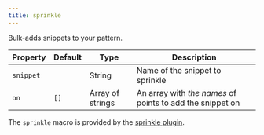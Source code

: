 ```yaml
---
title: sprinkle
---
```


Bulk-adds snippets to your pattern.

| Property  | Default | Type             | Description                                               |
| --------- | ------- | ---------------- | --------------------------------------------------------- |
| `snippet` |         | String           | Name of the snippet to sprinkle                           |
| `on`      | `[]`    | Array of strings | An array with *the names* of points to add the snippet on |

<Note>

The `sprinkle` macro is provided by the [sprinkle plugin](/reference/plugins/sprinkle).

</Note>



